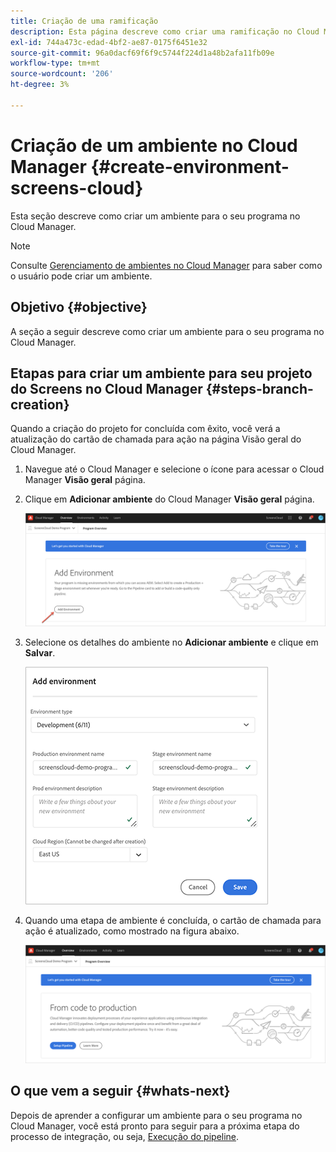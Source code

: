 ```yaml
---
title: Criação de uma ramificação
description: Esta página descreve como criar uma ramificação no Cloud Manager para Screens as a Cloud Service.
exl-id: 744a473c-edad-4bf2-ae87-0175f6451e32
source-git-commit: 96a0dacf69f6f9c5744f224d1a48b2afa11fb09e
workflow-type: tm+mt
source-wordcount: '206'
ht-degree: 3%

---
```


# Criação de um ambiente no Cloud Manager {#create-environment-screens-cloud}

Esta seção descreve como criar um ambiente para o seu programa no Cloud Manager.

>[!NOTE]
>Consulte [Gerenciamento de ambientes no Cloud Manager](https://experienceleague.adobe.com/docs/experience-manager-cloud-service/implementing/using-cloud-manager/manage-environments.html?lang=en) para saber como o usuário pode criar um ambiente.

## Objetivo {#objective}

A seção a seguir descreve como criar um ambiente para o seu programa no Cloud Manager.

## Etapas para criar um ambiente para seu projeto do Screens no Cloud Manager {#steps-branch-creation}

Quando a criação do projeto for concluída com êxito, você verá a atualização do cartão de chamada para ação na página Visão geral do Cloud Manager.

1. Navegue até o Cloud Manager e selecione o ícone para acessar o Cloud Manager **Visão geral** página.

1. Clique em **Adicionar ambiente** do Cloud Manager **Visão geral** página.

   ![imagem](/help/screens-cloud/assets/onboarding/add-environ1.png)

1. Selecione os detalhes do ambiente no **Adicionar ambiente** e clique em **Salvar**.

   ![imagem](/help/screens-cloud/assets/onboarding/add-environ2.png)

1. Quando uma etapa de ambiente é concluída, o cartão de chamada para ação é atualizado, como mostrado na figura abaixo.

   ![imagem](/help/screens-cloud/assets/onboarding/add-environ3a.png)

## O que vem a seguir {#whats-next}

Depois de aprender a configurar um ambiente para o seu programa no Cloud Manager, você está pronto para seguir para a próxima etapa do processo de integração, ou seja, [Execução do pipeline](/help/screens-cloud/onboarding-screens-cloud/running-a-pipeline.md).
